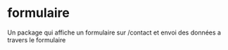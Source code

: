 # formulaire
Un package qui affiche un formulaire sur /contact et envoi des données a travers le formulaire
